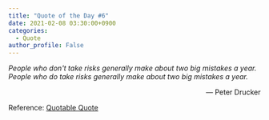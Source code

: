 ```yaml
---
title: "Quote of the Day #6"
date: 2021-02-08 03:30:00+0900
categories:
  - Quote
author_profile: False
---
```


*People who don't take risks generally make about two big mistakes a year. People who do take risks generally make about two big mistakes a year.*

<div style="text-align: right"> &mdash; Peter Drucker </div>

Reference: [Quotable Quote](https://www.goodreads.com/quotes/172729-people-who-don-t-take-risks-generally-make-about-two-big)

